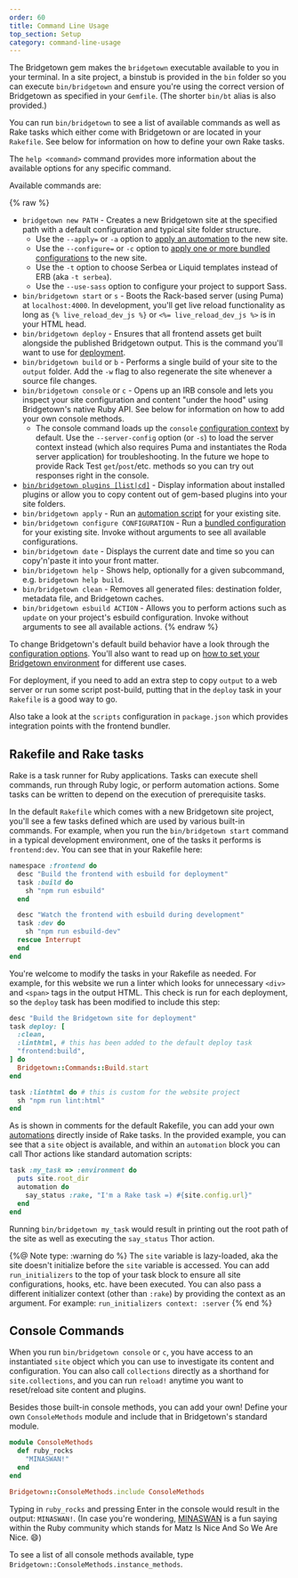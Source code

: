 ```yaml
---
order: 60
title: Command Line Usage
top_section: Setup
category: command-line-usage
---
```


The Bridgetown gem makes the `bridgetown` executable available to you in your terminal. In a site project, a binstub is provided in the `bin` folder so you can execute `bin/bridgetown` and ensure you're using the correct version of Bridgetown as specified in your `Gemfile`. (The shorter `bin/bt` alias is also provided.)

You can run `bin/bridgetown` to see a list of available commands as well as Rake tasks which either come with Bridgetown or are located in your `Rakefile`. See below for information on how to define your own Rake tasks.

The `help <command>` command provides more information about the available options for any specific command.

Available commands are:

{% raw %}
* `bridgetown new PATH` - Creates a new Bridgetown site at the specified path with a default configuration and typical site folder structure.
  * Use the `--apply=` or `-a` option to [apply an automation](/docs/automations) to the new site.
  * Use the `--configure=` or `-c` option to [apply one or more bundled configurations](/docs/bundled-configurations) to the new site.
  * Use the `-t` option to choose Serbea or Liquid templates instead of ERB (aka `-t serbea`).
  * Use the `--use-sass` option to configure your project to support Sass.
* `bin/bridgetown start` or `s` - Boots the Rack-based server (using Puma) at `localhost:4000`. In development, you'll get live reload functionality as long as `{% live_reload_dev_js %}` or `<%= live_reload_dev_js %>` is in your HTML head.
* `bin/bridgetown deploy` - Ensures that all frontend assets get built alongside the published Bridgetown output. This is the command you'll want to use for [deployment](/docs/deployment).
* `bin/bridgetown build` or `b` - Performs a single build of your site to the `output` folder. Add the `-w` flag to also regenerate the site whenever a source file changes.
* `bin/bridgetown console` or `c` - Opens up an IRB console and lets you inspect your site configuration and content "under the hood" using Bridgetown's native Ruby API. See below for information on how to add your own console methods.
  * The console command loads up the `console` [configuration context](/docs/configuration/initializers/#using-only-except-and-understanding-initialization-contexts) by default. Use the `--server-config` option (or `-s`) to load the server context instead (which also requires Puma and instantiates the Roda server application) for troubleshooting. In the future we hope to provide Rack Test `get`/`post`/etc. methods so you can try out responses right in the console.
* [`bin/bridgetown plugins [list|cd]`](/docs/commands/plugins) - Display information about installed plugins or allow you to copy content out of gem-based plugins into your site folders.
* `bin/bridgetown apply` - Run an [automation script](/docs/automations) for your existing site.
* `bin/bridgetown configure CONFIGURATION` - Run a [bundled configuration](/docs/bundled-configurations) for your existing site. Invoke without arguments to see all available configurations.
* `bin/bridgetown date` - Displays the current date and time so you can copy'n'paste it into your front matter.
* `bin/bridgetown help` - Shows help, optionally for a given subcommand, e.g. `bridgetown help build`.
* `bin/bridgetown clean` - Removes all generated files: destination folder, metadata file, and Bridgetown caches.
* `bin/bridgetown esbuild ACTION` - Allows you to perform actions such as `update` on your project's esbuild configuration. Invoke without arguments to see all available actions.
{% endraw %}

To change Bridgetown's default build behavior have a look through the [configuration options](/docs/configuration). You'll also want to read up on [how to set your Bridgetown environment](/docs/configuration/environments) for different use cases.

For deployment, if you need to add an extra step to copy `output` to a web server or run some script post-build, putting that in the `deploy` task in your `Rakefile` is a good way to go.

Also take a look at the `scripts` configuration in `package.json` which provides integration points with the frontend bundler.

## Rakefile and Rake tasks

Rake is a task runner for Ruby applications. Tasks can execute shell commands, run through Ruby logic, or perform automation actions. Some tasks can be written to depend on the execution of prerequisite tasks.

In the default `Rakefile` which comes with a new Bridgetown site project, you'll see a few tasks defined which are used by various built-in commands. For example, when you run the `bin/bridgetown start` command in a typical development environment, one of the tasks it performs is `frontend:dev`. You can see that in your Rakefile here:

```ruby
namespace :frontend do
  desc "Build the frontend with esbuild for deployment"
  task :build do
    sh "npm run esbuild"
  end

  desc "Watch the frontend with esbuild during development"
  task :dev do
    sh "npm run esbuild-dev"
  rescue Interrupt
  end
end
```

You're welcome to modify the tasks in your Rakefile as needed. For example, for this website we run a linter which looks for unnecessary `<div>` and `<span>` tags in the output HTML. This check is run for each deployment, so the `deploy` task has been modified to include this step:

```ruby
desc "Build the Bridgetown site for deployment"
task deploy: [
  :clean,
  :linthtml, # this has been added to the default deploy task
  "frontend:build",
] do
  Bridgetown::Commands::Build.start
end

task :linthtml do # this is custom for the website project
  sh "npm run lint:html"
end
```

As is shown in comments for the default Rakefile, you can add your own [automations](/docs/automations) directly inside of Rake tasks. In the provided example, you can see that a `site` object is available, and within an `automation` block you can call Thor actions like standard automation scripts:

```ruby
task :my_task => :environment do
  puts site.root_dir
  automation do
    say_status :rake, "I'm a Rake task =) #{site.config.url}"
  end
end
```

Running `bin/bridgetown my_task` would result in printing out the root path of the site as well as executing the `say_status` Thor action.

{%@ Note type: :warning do %}
  The `site` variable is lazy-loaded, aka the site doesn't initialize before the `site` variable is accessed. You can add `run_initializers` to the top of your task block to ensure all site configurations, hooks, etc. have been executed. You can also pass a different initializer context (other than `:rake`) by providing the context as an argument. For example: `run_initializers context: :server`
{% end %}

## Console Commands

When you run `bin/bridgetown console` or `c`, you have access to an instantiated `site` object which you can use to investigate its content and configuration. You can also call `collections` directly as a shorthand for `site.collections`, and you can run `reload!` anytime you want to reset/reload site content and plugins.

Besides those built-in console methods, you can add your own! Define your own `ConsoleMethods` module and include that in Bridgetown's standard module.

```ruby
module ConsoleMethods
  def ruby_rocks
    "MINASWAN!"
  end
end

Bridgetown::ConsoleMethods.include ConsoleMethods
```

Typing in `ruby_rocks` and pressing Enter in the console would result in the output: `MINASWAN!`. (In case you're wondering, [MINASWAN](https://en.wiktionary.org/wiki/MINASWAN) is a fun saying within the Ruby community which stands for Matz Is Nice And So We Are Nice. 😄)

To see a list of all console methods available, type `Bridgetown::ConsoleMethods.instance_methods`.
